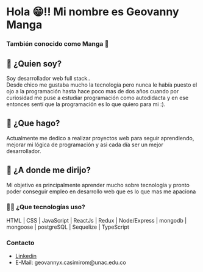 <!-- <head>
<style type="text/css">
 img{height:100px}
</style>
</head>
 -->
<h1>Hola 😁!! Mi nombre es Geovanny Manga</h1>
<h3>También conocido como Manga 👀</h3>
<h2>💭 ¿Quien soy?</h2>
<p>Soy desarrollador web full stack..<br/>
Desde chico me gustaba mucho la tecnología pero nunca le había puesto el ojo a la programación hasta hace poco mas de dos años cuando por curiosidad me puse a estudiar programación como autodidacta y en ese entonces sentí que la programación es lo que quiero para mi :).  </p>
<h2>🤺 ¿Que hago?</h2>
<p>Actualmente me dedico a realizar proyectos web para seguír aprendiendo, mejorar mi lógica de programación y asi cada día ser un mejor desarrollador.</p>
<h2>🚀 ¿A donde me dirijo?</h2>
<p>Mi objetivo es principalmente aprender mucho sobre tecnología y pronto poder conseguir empleo en desarrollo web que es lo que mas me apaciona</p>
<h3>🧑‍💻 ¿Que tecnologías uso?</h3>
<p>HTML | CSS | JavaScript | ReactJs | Redux | Node/Express | mongodb | mongoose | postgreSQL | Sequelize | TypeScript</p>
<h3> Contacto</h3>
<ul>
    <li><a href="https://www.linkedin.com/in/geodev17/">Linkedin</a></li>
    <li>E-Mail: geovannyx.casimirom@unac.edu.co</li>
</ul>
